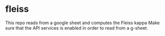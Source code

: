 # fleiss
This repo reads from a google sheet and computes the Fleiss kappa
Make sure that the API services is enabled in order to read from a g-sheet.
